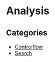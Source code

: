 # Analysis

## Categories

* [Controlflow](/reference/recipes/analysis/controlflow)
* [Search](/reference/recipes/analysis/search)


